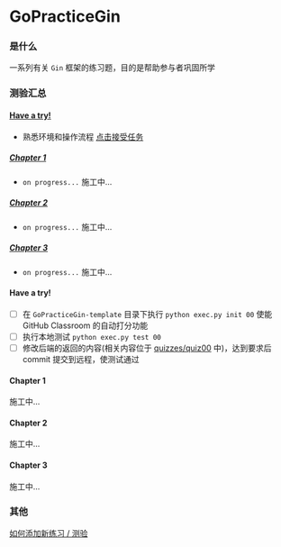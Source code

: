 # GoPracticeGin

### 是什么

一系列有关 `Gin` 框架的练习题，目的是帮助参与者巩固所学

### 测验汇总

#### [Have a try!](#have-a-try) 

- 熟悉环境和操作流程
[点击接受任务](https://classroom.github.com/a/dzNQHTLr)

##### [Chapter 1](#chapter-1) 

- `on progress...`
  施工中...

##### [Chapter 2](#chapter-2)

- `on progress...`
  施工中...

##### [Chapter 3](#chapter-3) 

- `on progress...`
  施工中...

#### Have a try!

- [ ] 在 `GoPracticeGin-template` 目录下执行 `python exec.py init 00` 使能 GitHub Classroom 的自动打分功能
- [ ] 执行本地测试 `python exec.py test 00`
- [ ] 修改后端的返回的内容(相关内容位于 [quizzes/quiz00](quizzes/quiz00/quiz.go) 中)，达到要求后 commit 提交到远程，使测试通过

#### Chapter 1

施工中...

#### Chapter 2

施工中...

#### Chapter 3

施工中...

### 其他

[如何添加新练习 / 测验](check_scripts/way_to_contribute.md)
